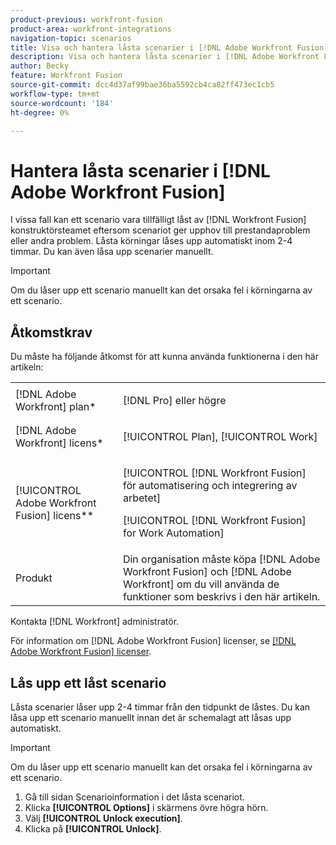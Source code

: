 ```yaml
---
product-previous: workfront-fusion
product-area: workfront-integrations
navigation-topic: scenarios
title: Visa och hantera låsta scenarier i [!DNL Adobe Workfront Fusion]
description: Visa och hantera låsta scenarier i [!DNL Adobe Workfront Fusion]
author: Becky
feature: Workfront Fusion
source-git-commit: dcc4d37af99bae36ba5592cb4ca82ff473ec1cb5
workflow-type: tm+mt
source-wordcount: '184'
ht-degree: 0%

---
```


# Hantera låsta scenarier i [!DNL Adobe Workfront Fusion]

I vissa fall kan ett scenario vara tillfälligt låst av [!DNL Workfront Fusion] konstruktörsteamet eftersom scenariot ger upphov till prestandaproblem eller andra problem. Låsta körningar låses upp automatiskt inom 2-4 timmar. Du kan även låsa upp scenarier manuellt.

>[!IMPORTANT]
>
>Om du låser upp ett scenario manuellt kan det orsaka fel i körningarna av ett scenario.


## Åtkomstkrav

Du måste ha följande åtkomst för att kunna använda funktionerna i den här artikeln:

<table style="table-layout:auto">  
 <col> 
 <col> 
 <tbody> 
  <tr> 
    <td role="rowheader">[!DNL Adobe Workfront] plan*</td> 
   <td> <p>[!DNL Pro] eller högre</p> </td> 
  </tr> 
  <tr data-mc-conditions=""> 
   <td role="rowheader">[!DNL Adobe Workfront] licens*</td> 
   <td> <p>[!UICONTROL Plan], [!UICONTROL Work]</p> </td> 
  </tr> 
  <tr> 
   <td role="rowheader">[!UICONTROL Adobe Workfront Fusion] licens**</td> 
  <td> <p>[!UICONTROL [!DNL Workfront Fusion] för automatisering och integrering av arbetet] </p><p>[!UICONTROL [!DNL Workfront Fusion] for Work Automation] </p>  </td>    </tr> 
  </tr> 
  <tr> 
   <td role="rowheader">Produkt</td> 
   <td>Din organisation måste köpa [!DNL Adobe Workfront Fusion] och [!DNL Adobe Workfront] om du vill använda de funktioner som beskrivs i den här artikeln.</td> 
  </tr> 
 </tbody> 
</table>

Kontakta [!DNL Workfront] administratör.

För information om [!DNL Adobe Workfront Fusion] licenser, se [[!DNL Adobe Workfront Fusion] licenser](../../workfront-fusion/get-started/license-automation-vs-integration.md).

## Lås upp ett låst scenario

Låsta scenarier låser upp 2-4 timmar från den tidpunkt de låstes. Du kan låsa upp ett scenario manuellt innan det är schemalagt att låsas upp automatiskt.

>[!IMPORTANT]
>
>Om du låser upp ett scenario manuellt kan det orsaka fel i körningarna av ett scenario.

1. Gå till sidan Scenarioinformation i det låsta scenariot.
1. Klicka **[!UICONTROL Options]** i skärmens övre högra hörn.
1. Välj **[!UICONTROL Unlock execution]**.
1. Klicka på **[!UICONTROL Unlock]**.
